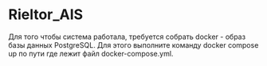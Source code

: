 # Rieltor_AIS
Для того чтобы система работала, требуется собрать docker - образ базы данных PostgreSQL. Для этого выполните команду docker compose up по пути где лежит файл docker-compose.yml.
